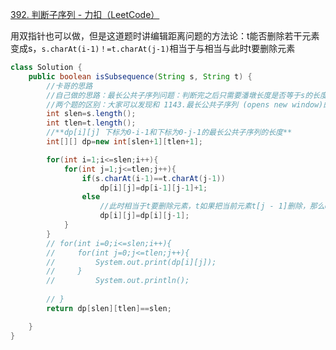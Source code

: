 [392. 判断子序列 - 力扣（LeetCode）](https://leetcode.cn/problems/is-subsequence/description/)

用双指针也可以做，但是这道题时讲编辑距离问题的方法论：t能否删除若干元素变成s，`s.charAt(i-1)！=t.charAt(j-1)`相当于与相当与此时t要删除元素
```java
class Solution {
    public boolean isSubsequence(String s, String t) {
	    //卡哥的思路
        //自己做的思路：最长公共子序列问题：判断完之后只需要潘墩长度是否等于s的长度
        //两个题的区别：大家可以发现和 1143.最长公共子序列 (opens new window)的递推公式基本那就是一样的，区别就是 本题 如果删元素一定是字符串t，而 1143.最长公共子序列 是两个字符串都可以删元素
        int slen=s.length();
        int tlen=t.length();
        //**dp[i][j] 下标为0-i-1和下标为0-j-1的最长公共子序列的长度**
        int[][] dp=new int[slen+1][tlen+1];

        for(int i=1;i<=slen;i++){
            for(int j=1;j<=tlen;j++){
                if(s.charAt(i-1)==t.charAt(j-1))
                    dp[i][j]=dp[i-1][j-1]+1;
                else
                    //此时相当于t要删除元素，t如果把当前元素t[j - 1]删除，那么dp[i][j] 的数值就是 看s[i - 1]与 t[j - 2]的比较结果了，即：dp[i][j] = dp[i][j - 1]
                    dp[i][j]=dp[i][j-1];
            }
        }
        // for(int i=0;i<=slen;i++){
        //     for(int j=0;j<=tlen;j++){
        //         System.out.print(dp[i][j]);
        //     }
        //         System.out.println();
            
        // }
        return dp[slen][tlen]==slen;

    }
}
```
